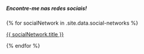 <div class="card my-5">
  <div class="card-header text-center">
    <h5>Encontre-me nas redes sociais!</h5>
  </div>
  <div class="card-body text-center">
    {% for socialNetwork in .site.data.social-networks %}
      <a
        href="{{ socialNetwork.url }}"
        target="_blank"
        class="btn btn-default p-1 col-3 col-sm-2 col-lg-1"
        title="{{ socialNetwork.title }}"><i class="fa-3x {{ socialNetwork.icon }} p-2"></i><br>
        <p class="card-text text-truncate">{{ socialNetwork.title }}</p></a>
    {% endfor %}
  </div>
</div>
